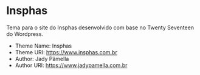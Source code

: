 # Insphas

Tema para o site do Insphas desenvolvido com base no Twenty Seventeen do Wordpress.

  - Theme Name: Insphas
  - Theme URI: https://www.insphas.com.br
  - Author: Jady Pâmella
  - Author URI: https://www.jadypamella.com.br
